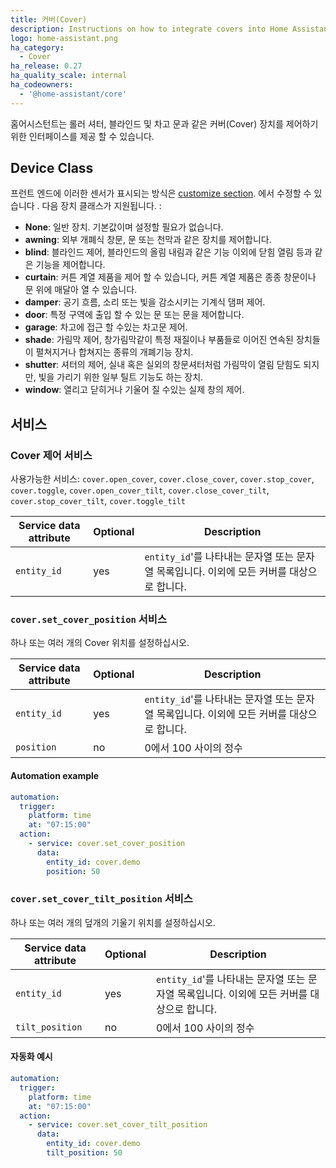 ```yaml
---
title: 커버(Cover)
description: Instructions on how to integrate covers into Home Assistant.
logo: home-assistant.png
ha_category:
  - Cover
ha_release: 0.27
ha_quality_scale: internal
ha_codeowners:
  - '@home-assistant/core'
---
```


홈어시스턴트는 롤러 셔터, 블라인드 및 차고 문과 같은 커버(Cover) 장치를 제어하기위한 인터페이스를 제공 할 수 있습니다.

## Device Class

프런트 엔드에 이러한 센서가 표시되는 방식은 [customize section](/docs/configuration/customizing-devices/). 에서 수정할 수 있습니다 . 다음 장치 클래스가 지원됩니다. :

- **None**: 일반 장치. 기본값이며 설정할 필요가 없습니다.
- **awning**: 외부 개폐식 창문, 문 또는 천막과 같은 장치를 제어합니다.
- **blind**: 블라인드 제어, 블라인드의 올림 내림과 같은 기능 이외에 닫힘 열림 등과 같은 기능을 제어합니다. 
- **curtain**: 커튼 계열 제품을 제어 할 수 있습니다, 커튼 계열 제품은 종종 창문이나 문 위에 매달아 열 수 있습니다.
- **damper**: 공기 흐름, 소리 또는 빛을 감소시키는 기계식 댐퍼 제어.
- **door**: 특정 구역에 출입 할 수 있는 문 또는 문을 제어합니다.
- **garage**: 차고에 접근 할 수있는 차고문 제어.
- **shade**: 가림막 제어, 창가림막같이 특정 재질이나 부품들로 이어진 연속된 장치들이 펼쳐지거나 합쳐지는 종류의 개폐기능 장치.
- **shutter**: 셔터의 제어, 실내 혹은 실외의 창문셔터처럼 가림막이 열림 닫힘도 되지만, 빛을 가리기 위한 일부 틸트 기능도 하는 장치. 
- **window**: 열리고 닫히거나 기울어 질 수있는 실제 창의 제어.

## 서비스

### Cover 제어 서비스

사용가능한 서비스: `cover.open_cover`, `cover.close_cover`, `cover.stop_cover`, `cover.toggle`, `cover.open_cover_tilt`, `cover.close_cover_tilt`, `cover.stop_cover_tilt`, `cover.toggle_tilt`

| Service data attribute | Optional | Description |
| ---------------------- | -------- | ----------- |
| `entity_id` | yes | `entity_id`'를 나타내는  문자열 또는 문자열 목록입니다. 이외에 모든 커버를 대상으로 합니다. 

### `cover.set_cover_position` 서비스

하나 또는 여러 개의 Cover 위치를 설정하십시오.

| Service data attribute | Optional | Description |
| ---------------------- | -------- | ----------- |
| `entity_id` | yes | `entity_id`'를 나타내는  문자열 또는 문자열 목록입니다. 이외에 모든 커버를 대상으로 합니다. 
| `position` | no | 0에서 100 사이의 정수

#### Automation example 

```yaml
automation:
  trigger:
    platform: time
    at: "07:15:00"
  action:
    - service: cover.set_cover_position
      data:
        entity_id: cover.demo
        position: 50
```

### `cover.set_cover_tilt_position` 서비스

하나 또는 여러 개의 덮개의 기울기 위치를 설정하십시오.

| Service data attribute | Optional | Description |
| ---------------------- | -------- | ----------- |
| `entity_id` | yes | `entity_id`'를 나타내는  문자열 또는 문자열 목록입니다. 이외에 모든 커버를 대상으로 합니다. 
| `tilt_position` | no | 0에서 100 사이의 정수

#### 자동화 예시 

```yaml
automation:
  trigger:
    platform: time
    at: "07:15:00"
  action:
    - service: cover.set_cover_tilt_position
      data:
        entity_id: cover.demo
        tilt_position: 50
```
